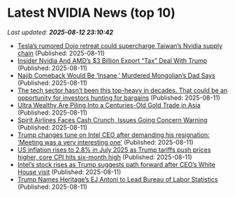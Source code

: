 # Latest NVIDIA News (top 10)
_Last updated: **2025-08-12 23:10:42**_

- [Tesla’s rumored Dojo retreat could supercharge Taiwan’s Nvidia supply chain](https://www.digitimes.com/news/a20250811PD238/tesla-development-wistron-ai-server-xai.html) (Published: 2025-08-11)
- [Insider Nvidia And AMD’s $3 Billion Export “Tax” Deal With Trump](https://www.forbes.com/sites/nathangoldman/2025/08/11/insider-nvidia-and-amds-3-billion-export-tax-deal-with-trump/) (Published: 2025-08-11)
- [Najib Comeback Would Be ‘Insane,’ Murdered Mongolian’s Dad Says](https://biztoc.com/x/68fd2d6231bcadce) (Published: 2025-08-11)
- [The tech sector hasn’t been this top-heavy in decades. That could be an opportunity for investors hunting for bargains](https://biztoc.com/x/f7556d54b9801609) (Published: 2025-08-11)
- [Ultra Wealthy Are Piling Into a Centuries-Old Gold Trade in Asia](https://biztoc.com/x/e1945a09ec2af744) (Published: 2025-08-11)
- [Spirit Airlines Faces Cash Crunch, Issues Going Concern Warning](https://biztoc.com/x/3d6326a7a4ac911d) (Published: 2025-08-11)
- [Trump changes tune on Intel CEO after demanding his resignation: ‘Meeting was a very interesting one’](https://nypost.com/2025/08/11/business/trump-changes-tune-on-intel-ceo-after-demanding-his-resignation/) (Published: 2025-08-11)
- [US inflation rises to 2.8% in July 2025 as Trump tariffs push prices higher, core CPI hits six-month high](https://economictimes.indiatimes.com/news/international/us/us-inflation-rises-to-2-8-in-july-2025-as-trump-tariffs-push-prices-higher-core-cpi-hits-six-month-high/articleshow/123245641.cms) (Published: 2025-08-11)
- [Intel’s stock rises as Trump suggests path forward after CEO’s White House visit](https://biztoc.com/x/e1a4e39b5c8c271c) (Published: 2025-08-11)
- [Trump Names Heritage’s EJ Antoni to Lead Bureau of Labor Statistics](https://biztoc.com/x/04fbdff676ef4c2c) (Published: 2025-08-11)
